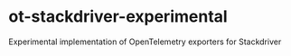 # ot-stackdriver-experimental
Experimental implementation of OpenTelemetry exporters for Stackdriver
